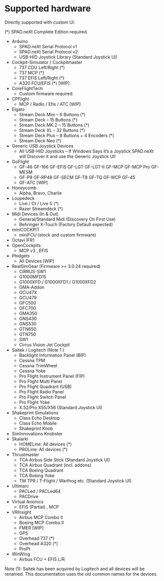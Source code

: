 # Supported hardware

Directly supported with custom UI:

(\*) SPAD.neXt Complete Edition required.

* Arduino
  * SPAD.neXt Serial Protocol v1
  * SPAD.neXt Serial Protocol v2
  * USB-HID Joystick Library (Standard Joystick UI)
* Cockpit-Simulator / Cockpitmaster
  * 737 CDU Left/Right (\*)
  * 737 MCP (\*)
  * 737 EFIS Left/Right (\*)
  * A320 FCU/EFIS (\*) \[WIP]
* CoreFlightTech
  * Custom firmware required.
* CPFlight
  * MCP / Radio / Efis / ATC   \[WIP]
* Elgato
  * Stream Deck Mini – 6 Buttons (\*)
  * Stream Deck – 15 Buttons (\*)
  * Stream Deck MK.2 – 15 Buttons (\*)
  * Stream Deck XL – 32 Buttons (\*)
  * Stream Deck Plus – 8 Buttons + 4 Encoders (\*)
  * Stream Deck Neo (\*)
* Generic USB Joystick Devices
  * All USB-HID Joysticks – If Windows Says it’s a Joystick SPAD.neXt will Discover it and use the Generic Joystick UI!
* GoFlight
  * GF-46 GF-166 GF-EFIS GF-LGT GF-LGT-II GF-MCP GF-MCP Pro GF-MESM
  * GF-P8 GF-RP48 GF-SECM GF-T8 GF-TQ GF-WCP GF-45
  * GF-ATC \[WIP]
* Honeycomb
  * Alpha, Bravo, Charlie
* Loupedeck
  * Live / Ct / Live S (\*)
  * Razer Streamdeck (\*)
* Midi Devices (In & Out)
  * General/Standard Midi (Discovery On First Use)
  * Behringer X-Touch (Factory Default expected)
* miniCOCKPIT
  * miniFCU (stock and custom firmware)
* Octavi IFR1
* OpenCockpits
  * MCP v3 , EFIS
* Phidgets
  * All Devices \[WIP]
* RealSimGear (Firmware >= 3.0.24 required)
  * CIRRUS-SW1&#x20;
  * G1000MFD15&#x20;
  * G1000XFD / G1000XFD1 / G1000XFD2
  * GMA-Addon&#x20;
  * GCU47X
  * GCU479
  * GFC500
  * GFC700
  * GMA350
  * GNS430
  * GNS530
  * GTN650
  * GTN750
  * SW1&#x20;
  * Cirrus Vision Jet Cockpit
* Saitek / Logitech (Note 1 )
  * Backlight Information Panel (BIP)
  * Cessna TPM
  * Cessna TrimWheel
  * Cessna Yoke
  * Pro Flight Instrument Panel (FIP)
  * Pro Flight Multi Panel
  * Pro Flight Quadrant (USB)
  * Pro Flight Radio Panel
  * Pro Flight Switch Panel
  * Pro Flight Yoke
  * X.52/Pro X55/X56 (Standard Joystick UI)
* Shakeprint Simulations
  * Class Echo Desktop
  * Class Echo Mobile
  * Shakeprint Knob
* SimInnovations Knobster
* Skalarki
  * HOMELine: All devices (\*)
  * PROLine: All devices (\*)
* Thrustmaster
  * TCA Airbus Side Stick (Standard Joystick UI)
  * TCA Airbus Quadrant (incl. addons)
  * TCA Boeing Quadrant
  * TCA Boeing Yoke
  * TM TPR / T-Flight / Warthog etc. (Standard Joystick UI)
* Ultimarc
  * PACLed / PACLed64
  * PACDrive
* Virtual Avionics
  * EFIS (Partial) , MCP
* VRInsight
  * Airbus MCP Combo II
  * Boeing MCP Combo II
  * FMER \[WIP]
  * GPS
  * Overhead 737 (\*)
  * Overhead A320 (\*)
  * ProPt
* WinWing
  * Airbus FCU + EFIS L/R

&#x20;

Note (1): Saitek has been acquired by Logitech and all devices will be renamed. This documentation uses the old common names for the devices.
